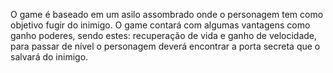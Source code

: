 O game é baseado em um asilo assombrado onde o personagem tem como objetivo fugir do inimigo.
O game contará com algumas vantagens como ganho poderes, sendo estes: recuperação de vida e ganho de velocidade, para passar de nível o personagem deverá encontrar a porta secreta que o salvará do inimigo. 
